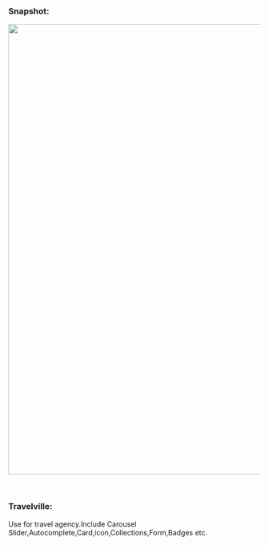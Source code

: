 
<h3>Snapshot:</h3>
<div align="center">
 <p float="left">
  <img src="https://user-images.githubusercontent.com/38814709/59149544-ba960280-8a2f-11e9-8c7e-b7f638ae538b.png" width="600" height="900"/>
	 <br/>
	</p>
</div>
<br>
<h3>Travelville:</h3>
<p>
	Use for travel agency.Include Carousel Slider,Autocomplete,Card,icon,Collections,Form,Badges etc.
</p>









